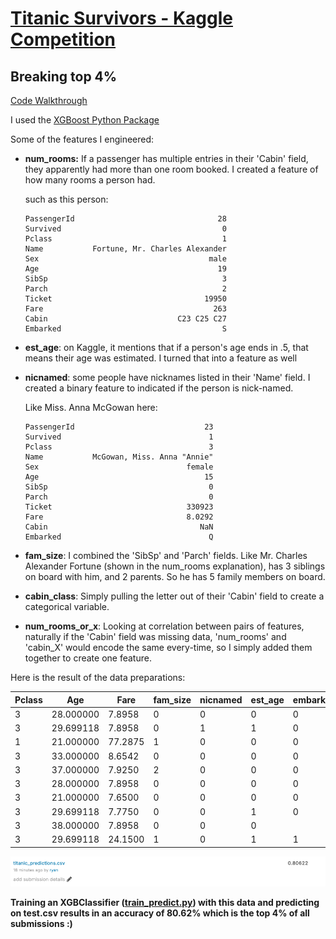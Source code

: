 # [Titanic Survivors - Kaggle Competition](https://www.kaggle.com/c/titanic)
## Breaking top 4%

[Code Walkthrough](Walkthrough.ipynb)

I used the [XGBoost Python Package](https://xgboost.readthedocs.io/en/latest/index.html)

Some of the features I engineered:

- __num_rooms:__ If a passenger has multiple entries in their 'Cabin' field, they apparently had more than one room booked. I created a feature of how many rooms a person had.

  such as this person:

  ```
  PassengerId                                28
  Survived                                    0
  Pclass                                      1
  Name           Fortune, Mr. Charles Alexander
  Sex                                      male
  Age                                        19
  SibSp                                       3
  Parch                                       2
  Ticket                                  19950
  Fare                                      263
  Cabin                             C23 C25 C27
  Embarked                                    S
  ```

- __est_age__: on Kaggle, it mentions that if a person's age ends in .5, that means their age was estimated. I turned that into a feature as well

- __nicnamed__: some people have nicknames listed in their 'Name' field. I created a binary feature to indicated if the person is nick-named.

  Like Miss. Anna McGowan here:
  ```
  PassengerId                             23
  Survived                                 1
  Pclass                                   3
  Name           McGowan, Miss. Anna "Annie"
  Sex                                 female
  Age                                     15
  SibSp                                    0
  Parch                                    0
  Ticket                              330923
  Fare                                8.0292
  Cabin                                  NaN
  Embarked                                 Q
  ```

- __fam_size__: I combined the 'SibSp' and 'Parch' fields. Like Mr. Charles Alexander Fortune (shown in the num_rooms explanation), has 3 siblings on board with him, and 2 parents. So he has 5 family members on board.

- __cabin_class__: Simply pulling the letter out of their 'Cabin' field to create a categorical variable.

- __num_rooms_or_x__: Looking at correlation between pairs of features, naturally if the 'Cabin' field was missing data, 'num_rooms' and 'cabin_X' would encode the same every-time, so I simply added them together to create one feature.


Here is the result of the data preparations:


  Pclass	| Age |	Fare|	fam_size|	nicnamed|	est_age|	embark_Q|	embark_S|	male|	cabin_B|	cabin_C|	cabin_D|	cabin_E|	cabin_F|	cabin_G|	num_rooms_or_x
  ---	| --- |	---|	---|	---|	---|	---|	---|	---|	---|	---|	---|	---|	---|	---|	---
	3	|28.000000	|7.8958 |	0	|0	|0	|0|	1	|0|	0|	0	|0	|0	|0	|0|	1
	3	|29.699118	|7.8958 |	0	|1	|1|0|	1	|1|	0|	0	|0|	0	|0|	0	|1
	1	|21.000000	|77.2875|	1	|0	|0	|0|	1	|1	|0|	0	|1|	0	|0|	0|	1
	3	|33.000000	|8.6542|	0	|0	|0	|0|	1	|1	|0	|0	|0|	0|	0	|0|	1
	3	|37.000000	|7.9250|	2	|0	|0	|0|	1	|1	|0|	0	|0	|0|	0|	0	|1
	3	|28.000000	|7.8958|	0	|0	|0	|0|	1|	1	|0|	0|	0|	0	|0	|0|	1
	3	|21.000000	|7.6500|	0	|0	|0	|0|	1	|0	|0	|0	|0|	0	|0	|0|	1
	3	|29.699118	|7.7750|	0|	0	|1	|0	|1	|1	|0|	0|	0	|0	|0|	0|	1
	3	|38.000000	|7.8958|	0|	0|	0|	|0	|1	|1	|0	|0	|0|	0|	0	|0|	1
	3	|29.699118	|24.1500|	1|	0|	1	|1	|0	|0	|0	|0	|0	|0	|0	|0|	1



![](kaggle_results.png)

__Training an XGBClassifier ([train_predict.py](train_predict.py)) with this data and predicting on test.csv results in an accuracy of 80.62% which is the top 4% of all submissions :)__
